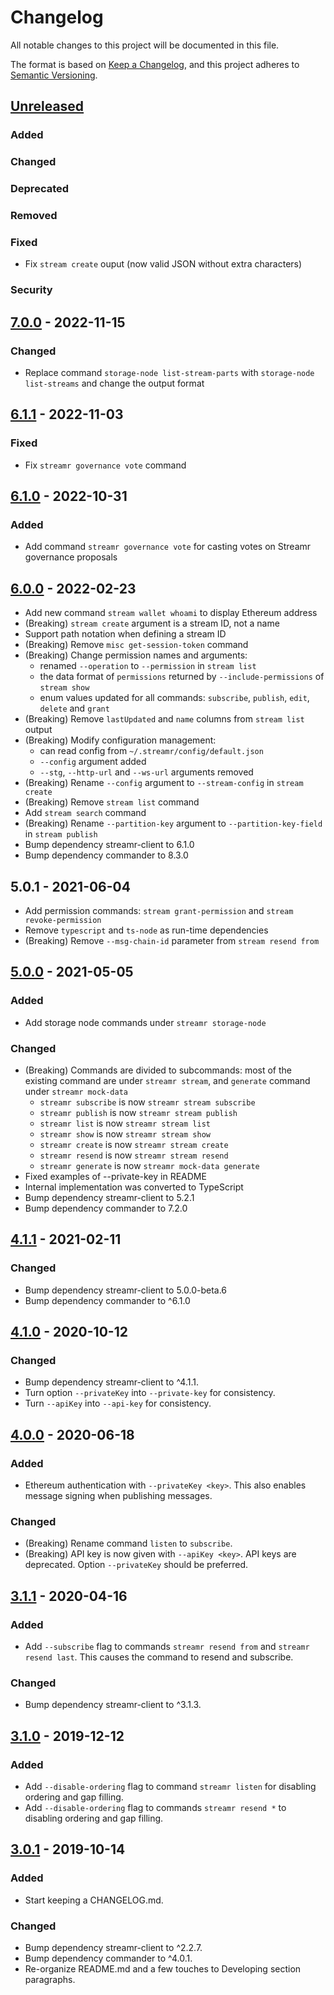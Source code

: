 # Changelog
All notable changes to this project will be documented in this file.

The format is based on [Keep a Changelog](https://keepachangelog.com/en/1.0.0/),
and this project adheres to [Semantic Versioning](https://semver.org/spec/v2.0.0.html).


## [Unreleased]

### Added

### Changed

### Deprecated

### Removed

### Fixed

- Fix `stream create` ouput (now valid JSON without extra characters)

### Security


## [7.0.0] - 2022-11-15

### Changed

- Replace command `storage-node list-stream-parts` with `storage-node list-streams` and change the output format


## [6.1.1] - 2022-11-03

### Fixed

- Fix `streamr governance vote` command


## [6.1.0] - 2022-10-31

### Added

- Add command `streamr governance vote` for casting votes on Streamr governance proposals


## [6.0.0] - 2022-02-23

- Add new command `stream wallet whoami` to display Ethereum address
- (Breaking) `stream create` argument is a stream ID, not a name
- Support path notation when defining a stream ID
- (Breaking) Remove `misc get-session-token` command
- (Breaking) Change permission names and arguments:
  - renamed `--operation` to `--permission` in `stream list`
  - the data format of `permissions` returned by `--include-permissions` of `stream show` 
  - enum values updated for all commands: `subscribe`, `publish`, `edit`, `delete` and `grant`
- (Breaking) Remove `lastUpdated` and `name` columns from `stream list` output
- (Breaking) Modify configuration management:
  - can read config from `~/.streamr/config/default.json`
  - `--config` argument added
  - `--stg`, `--http-url` and `--ws-url` arguments removed
- (Breaking) Rename `--config` argument to `--stream-config` in `stream create`
- (Breaking) Remove `stream list` command
- Add `stream search` command
- (Breaking) Rename `--partition-key` argument to `--partition-key-field` in `stream publish`
- Bump dependency streamr-client to 6.1.0
- Bump dependency commander to 8.3.0

## 5.0.1 - 2021-06-04

- Add permission commands: `stream grant-permission` and `stream revoke-permission`
- Remove `typescript` and `ts-node` as run-time dependencies
- (Breaking) Remove `--msg-chain-id` parameter from `stream resend from`


## [5.0.0] - 2021-05-05

### Added
- Add storage node commands under `streamr storage-node`

### Changed
- (Breaking) Commands are divided to subcommands: most of the existing command are under `streamr stream`, and `generate` command under `streamr mock-data`
  - `streamr subscribe` is now `streamr stream subscribe`
  - `streamr publish` is now `streamr stream publish`
  - `streamr list` is now `streamr stream list`
  - `streamr show` is now `streamr stream show`
  - `streamr create` is now `streamr stream create`
  - `streamr resend` is now `streamr stream resend`
  - `streamr generate` is now `streamr mock-data generate`
- Fixed examples of --private-key in README
- Internal implementation was converted to TypeScript
- Bump dependency streamr-client to 5.2.1
- Bump dependency commander to 7.2.0


## [4.1.1] - 2021-02-11

### Changed
- Bump dependency streamr-client to 5.0.0-beta.6
- Bump dependency commander to ^6.1.0


## [4.1.0] - 2020-10-12

### Changed
- Bump dependency streamr-client to ^4.1.1.
- Turn option `--privateKey` into `--private-key` for consistency.
- Turn `--apiKey` into `--api-key` for consistency.


## [4.0.0] - 2020-06-18

### Added

- Ethereum authentication with `--privateKey <key>`. This also enables message signing when publishing messages.

### Changed

- (Breaking) Rename command `listen` to `subscribe`.
- (Breaking) API key is now given with `--apiKey <key>`. API keys are deprecated. Option `--privateKey` should be preferred.

## [3.1.1] - 2020-04-16

### Added

- Add `--subscribe` flag to commands `streamr resend from` and `streamr resend last`. This causes the command to resend and subscribe. 

### Changed

- Bump dependency streamr-client to ^3.1.3.


## [3.1.0] - 2019-12-12

### Added

- Add `--disable-ordering` flag to command `streamr listen` for disabling
ordering and gap filling.
- Add `--disable-ordering` flag to commands `streamr resend *` to disabling
ordering and gap filling.


## [3.0.1] - 2019-10-14

### Added

- Start keeping a CHANGELOG.md.

### Changed
- Bump dependency streamr-client to ^2.2.7.
- Bump dependency commander to ^4.0.1.
- Re-organize README.md and a few touches to Developing section paragraphs.


[Unreleased]: https://github.com/streamr-dev/network/compare/cli-tools%2fv7.0.0...HEAD
[7.0.0]: https://github.com/streamr-dev/network/compare/cli-tools%2fv6.1.1...cli-tools%2fv7.0.0
[6.1.1]: https://github.com/streamr-dev/network/compare/cli-tools%2fv6.1.0...cli-tools%2fv6.1.1
[6.1.0]: https://github.com/streamr-dev/network/compare/cli-tools%2fv6.0.0...cli-tools%2fv6.1.0
[6.0.0]: https://github.com/streamr-dev/network/compare/cli-tools%2fv5.0.1...cli-tools%2fv6.0.0
[5.0.0]: https://github.com/streamr-dev/cli-tools/compare/v4.1.1...v5.0.0
[4.1.1]: https://github.com/streamr-dev/cli-tools/compare/v4.1.0...v4.1.1
[4.1.0]: https://github.com/streamr-dev/cli-tools/compare/v4.0.0...v4.1.0
[4.0.0]: https://github.com/streamr-dev/cli-tools/compare/v3.1.1...v4.0.0
[3.1.1]: https://github.com/streamr-dev/cli-tools/compare/v3.1.0...v3.1.1
[3.1.0]: https://github.com/streamr-dev/cli-tools/compare/v3.0.1...v3.1.0
[3.0.1]: https://github.com/streamr-dev/cli-tools/compare/v3.0.0...v3.0.1
